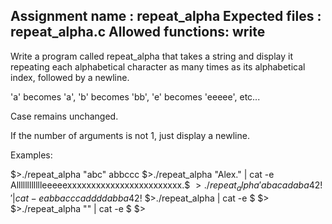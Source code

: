 Assignment name  : repeat_alpha
Expected files   : repeat_alpha.c
Allowed functions: write
--------------------------------------------------------------------------------

Write a program called repeat_alpha that takes a string and display it
repeating each alphabetical character as many times as its alphabetical index,
followed by a newline.

'a' becomes 'a', 'b' becomes 'bb', 'e' becomes 'eeeee', etc...

Case remains unchanged.

If the number of arguments is not 1, just display a newline.

Examples:

$>./repeat_alpha "abc"
abbccc
$>./repeat_alpha "Alex." | cat -e
Alllllllllllleeeeexxxxxxxxxxxxxxxxxxxxxxxx.$
$>./repeat_alpha 'abacadaba 42!' | cat -e
abbacccaddddabba 42!$
$>./repeat_alpha | cat -e
$
$>
$>./repeat_alpha "" | cat -e
$
$>